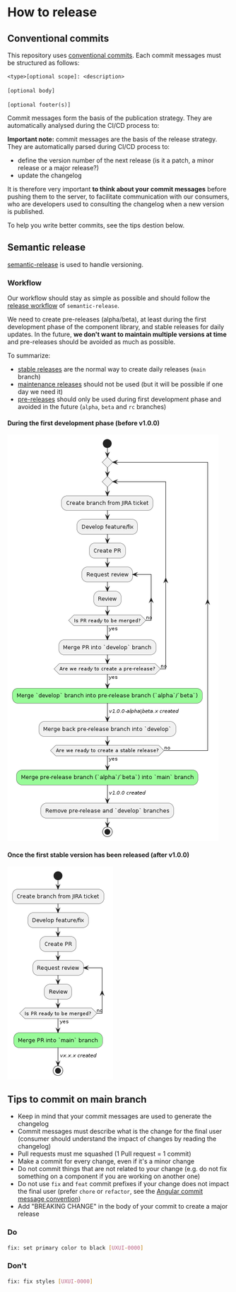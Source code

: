 # How to release

## Conventional commits

This repository uses [conventional commits](https://www.conventionalcommits.org/en/v1.0.0/). Each commit messages must be structured as follows:

```
<type>[optional scope]: <description>

[optional body]

[optional footer(s)]
```

Commit messages form the basis of the publication strategy. They are automatically analysed during the CI/CD process to:

**Important note:** commit messages are the basis of the release strategy. They are automatically parsed during CI/CD process to:
- define the version number of the next release (is it a patch, a minor release or a major release?)
- update the changelog

It is therefore very important **to think about your commit messages** before pushing them to the server, to facilitate communication with our consumers, who are developers used to consulting the changelog when a new version is published.

To help you write better commits, see the tips destion below.

## Semantic release

[semantic-release](https://github.com/semantic-release/semantic-release) is used to handle versioning.

### Workflow

Our workflow should stay as simple as possible and should follow the [release workflow](https://semantic-release.gitbook.io/semantic-release/recipes/release-workflow) of `semantic-release`.

We need to create pre-releases (alpha/beta), at least during the first development phase of the component library, and stable releases for daily updates.
In the future, **we don't want to maintain multiple versions at time** and pre-releases should be avoided as much as possible. 

To summarize:

- [stable releases](https://semantic-release.gitbook.io/semantic-release/recipes/release-workflow/distribution-channels) are the normal way to create daily releases (`main` branch)
- [maintenance releases](https://semantic-release.gitbook.io/semantic-release/recipes/release-workflow/maintenance-releases) should not be used (but it will be possible if one day we need it)
- [pre-releases](https://semantic-release.gitbook.io/semantic-release/recipes/release-workflow/pre-releases) should only be used during first development phase and avoided in the future (`alpha`, `beta` and `rc` branches)

#### During the first development phase (before v1.0.0)

![Pre-release workflow](./assets/pre-release-workflow.png)

#### Once the first stable version has been released (after v1.0.0)

![Stable release workflow](./assets/stable-release-workflow.png)

## Tips to commit on main branch

- Keep in mind that your commit messages are used to generate the changelog
- Commit messages must describe what is the change for the final user (consumer should understand the impact of changes by reading the changelog)
- Pull requests must me squashed (1 Pull request = 1 commit)
- Make a commit for every change, even if it's a minor change
- Do not commit things that are not related to your change (e.g. do not fix something on a component if you are working on another one)
- Do not use `fix` and `feat` commit prefixes if your change does not impact the final user (prefer `chore` or `refactor`, see the [Angular commit message convention](https://github.com/angular/angular/blob/68a6a07/CONTRIBUTING.md#type))
- Add "BREAKING CHANGE" in the body of your commit to create a major release

### Do

```sh
fix: set primary color to black [UXUI-0000]
```

### Don't

```sh
fix: fix styles [UXUI-0000]
```


